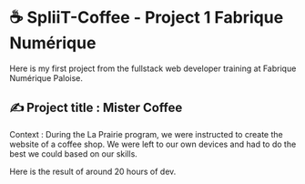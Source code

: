 # ☕ SpliiT-Coffee - Project 1 Fabrique Numérique
Here is my first project from the fullstack web developer training at Fabrique Numérique Paloise.

## ✍ Project title : Mister Coffee

Context : During the La Prairie program, we were instructed to create the website of a coffee shop. We were left to our own devices and had to do the best we could based on our skills.

Here is the result of around 20 hours of dev.
